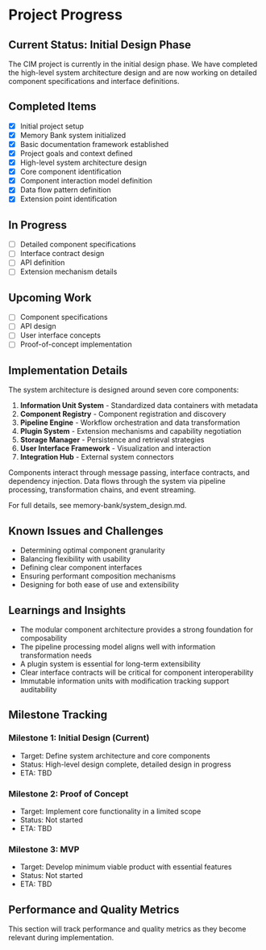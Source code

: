 # Project Progress

## Current Status: Initial Design Phase

The CIM project is currently in the initial design phase. We have completed the high-level system architecture design and are now working on detailed component specifications and interface definitions.

## Completed Items

- [x] Initial project setup
- [x] Memory Bank system initialized
- [x] Basic documentation framework established
- [x] Project goals and context defined
- [x] High-level system architecture design
- [x] Core component identification
- [x] Component interaction model definition
- [x] Data flow pattern definition
- [x] Extension point identification

## In Progress

- [ ] Detailed component specifications
- [ ] Interface contract design
- [ ] API definition
- [ ] Extension mechanism details

## Upcoming Work

- [ ] Component specifications
- [ ] API design
- [ ] User interface concepts
- [ ] Proof-of-concept implementation

## Implementation Details

The system architecture is designed around seven core components:

1. **Information Unit System** - Standardized data containers with metadata
2. **Component Registry** - Component registration and discovery
3. **Pipeline Engine** - Workflow orchestration and data transformation
4. **Plugin System** - Extension mechanisms and capability negotiation
5. **Storage Manager** - Persistence and retrieval strategies
6. **User Interface Framework** - Visualization and interaction
7. **Integration Hub** - External system connectors

Components interact through message passing, interface contracts, and dependency injection. Data flows through the system via pipeline processing, transformation chains, and event streaming.

For full details, see memory-bank/system_design.md.

## Known Issues and Challenges

- Determining optimal component granularity
- Balancing flexibility with usability
- Defining clear component interfaces
- Ensuring performant composition mechanisms
- Designing for both ease of use and extensibility

## Learnings and Insights

- The modular component architecture provides a strong foundation for composability
- The pipeline processing model aligns well with information transformation needs
- A plugin system is essential for long-term extensibility
- Clear interface contracts will be critical for component interoperability
- Immutable information units with modification tracking support auditability

## Milestone Tracking

### Milestone 1: Initial Design (Current)
- Target: Define system architecture and core components
- Status: High-level design complete, detailed design in progress
- ETA: TBD

### Milestone 2: Proof of Concept
- Target: Implement core functionality in a limited scope
- Status: Not started
- ETA: TBD

### Milestone 3: MVP
- Target: Develop minimum viable product with essential features
- Status: Not started
- ETA: TBD

## Performance and Quality Metrics

This section will track performance and quality metrics as they become relevant during implementation. 